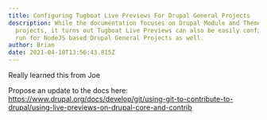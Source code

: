 ```yaml
---
title: Configuring Tugboat Live Previews For Drupal General Projects
description: While the documentation focuses on Drupal Module and Theme
  projects, it turns out Tugboat Live Previews can also be easily configured to
  run for NodeJS based Drupal General Projects as well.
author: Brian
date: 2021-04-18T13:56:43.815Z
---
```

Really learned this from Joe

Propose an update to the docs here: https://www.drupal.org/docs/develop/git/using-git-to-contribute-to-drupal/using-live-previews-on-drupal-core-and-contrib